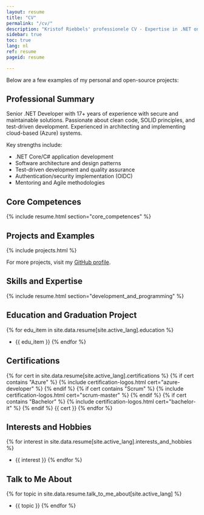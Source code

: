 ```yaml
---
layout: resume
title: "CV"
permalink: "/cv/"
description: "Kristof Riebbels' professionele CV - Expertise in .NET ontwikkeling, software architectuur en veilige codeerpraktijken."
sidebar: true
toc: true
lang: nl
ref: resume
pageid: resume

---
```


Below are a few examples of my personal and open-source projects:


## Professional Summary

Senior .NET Developer with 17+ years of experience with secure and maintainable solutions. Passionate about clean code, SOLID principles, and test-driven development. Experienced in architecting and implementing cloud-based (Azure) systems.

Key strengths include:
- .NET Core/C# application development
- Software architecture and design patterns
- Test-driven development and quality assurance
- Authentication/security implementation (OIDC)
- Mentoring and Agile methodologies

## Core Competences
{% include resume.html section="core_competences" %}

## Projects and Examples

{% include projects.html  %}

For more projects, visit my [GitHub profile](https://github.com/kriebb).

## Skills and Expertise
{% include resume.html section="development_and_programming" %}

## Education and Graduation Project
{% for edu_item in site.data.resume[site.active_lang].education %}
- {{ edu_item }}
{% endfor %}

## Certifications
{% for cert in site.data.resume[site.active_lang].certifications %}
  {% if cert contains "Azure" %}
    {% include certification-logos.html cert="azure-developer" %}
  {% endif %}
  {% if cert contains "Scrum" %}
    {% include certification-logos.html cert="scrum-master" %}
  {% endif %}
  {% if cert contains "Bachelor" %}
    {% include certification-logos.html cert="bachelor-it" %}
  {% endif %}
  {{ cert }}
{% endfor %}


## Interests and Hobbies
{% for interest in site.data.resume[site.active_lang].interests_and_hobbies %}
- {{ interest }}
{% endfor %}

## Talk to Me About
{% for topic in site.data.resume.talk_to_me_about[site.active_lang] %}
- {{ topic }}
{% endfor %}

